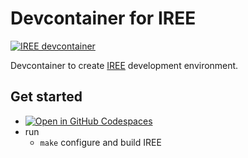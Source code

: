 # Devcontainer for IREE

[![IREE devcontainer](https://github.com/TheCBaH/devcontainer.iree/actions/workflows/build.yml/badge.svg?branch=main)](https://github.com/TheCBaH/devcontainer.iree/actions/workflows/build.yml)

Devcontainer to create [IREE](https://github.com/iree-org/iree) development environment.

## Get started
* [![Open in GitHub Codespaces](https://github.com/codespaces/badge.svg)](https://github.com/codespaces/new?hide_repo_select=true&ref=main&repo=978134192)
* run
  * `make` configure and build IREE
